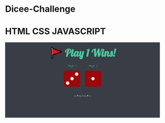 # Dicee-Challenge
<h1>HTML CSS JAVASCRIPT </h1>
<img src="screencapture-127-0-0-1-5500-javascript-Dicee-Challenge-Starting-Files-dicee-html-2022-05-09-10_56_05.png" alt=""   >
